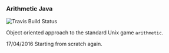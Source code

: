 ### Arithmetic Java

![Travis Build Status](https://travis-ci.org/venkateshshukla/arithmetic-java.svg?branch=master)

Object oriented approach to the standard Unix game `arithmetic`.

17/04/2016 Starting from scratch again.
